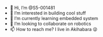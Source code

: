 - 👋 Hi, I’m @S5-001481
- 👀 I’m interested in building cool stuff
- 🌱 I’m currently learning embedded system
- 💞️ I’m looking to collaborate on robotics
- 📫 How to reach me? I live in Akihabara :stuck_out_tongue_winking_eye:

<!---
S5-001481/S5-001481 is a ✨ special ✨ repository because its `README.md` (this file) appears on your GitHub profile.
You can click the Preview link to take a look at your changes.
--->
